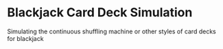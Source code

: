 # Blackjack Card Deck Simulation
Simulating the continuous shuffling machine or other styles of card decks for blackjack
